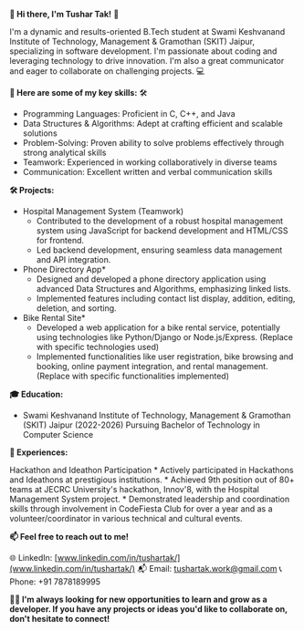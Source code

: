 **👋 Hi there, I'm Tushar Tak!** 🌟

I'm a dynamic and results-oriented B.Tech student at Swami Keshvanand Institute of Technology, Management & Gramothan (SKIT) Jaipur, specializing in software development. I'm passionate about coding and leveraging technology to drive innovation. I'm also a great communicator and eager to collaborate on challenging projects. 💻

**🚀 Here are some of my key skills:** 🛠

* Programming Languages: Proficient in C, C++, and Java
* Data Structures & Algorithms: Adept at crafting efficient and scalable solutions
* Problem-Solving: Proven ability to solve problems effectively through strong analytical skills
* Teamwork: Experienced in working collaboratively in diverse teams
* Communication: Excellent written and verbal communication skills

**🛠️ Projects:** 

* Hospital Management System (Teamwork)
    * Contributed to the development of a robust hospital management system using JavaScript for backend development and HTML/CSS for frontend.
    * Led backend development, ensuring seamless data management and API integration.
* Phone Directory App*
    * Designed and developed a phone directory application using advanced Data Structures and Algorithms, emphasizing linked lists.
    * Implemented features including contact list display, addition, editing, deletion, and sorting.
* Bike Rental Site*
    * Developed a web application for a bike rental service, potentially using technologies like Python/Django or Node.js/Express. (Replace with specific technologies used)
    * Implemented functionalities like user registration, bike browsing and booking, online payment integration, and rental management. (Replace with specific functionalities implemented) 

**🎓 Education:** 

* Swami Keshvanand Institute of Technology, Management & Gramothan (SKIT) Jaipur (2022-2026)
    Pursuing Bachelor of Technology in Computer Science

**💼 Experiences:** 

Hackathon and Ideathon Participation
    * Actively participated in Hackathons and Ideathons at prestigious institutions.
    * Achieved 9th position out of 80+ teams at JECRC University's hackathon, Innov'8, with the Hospital Management System project.
    * Demonstrated leadership and coordination skills through involvement in CodeFiesta Club for over a year and as a volunteer/coordinator in various technical and cultural events.

**📫 Feel free to reach out to me!**

🌐 LinkedIn: [www.linkedin.com/in/tushartak/](www.linkedin.com/in/tushartak/)
📬 Email: tushartak.work@gmail.com
📞 Phone: +91 7878189995

**🌱🚀 I'm always looking for new opportunities to learn and grow as a developer. If you have any projects or ideas you'd like to collaborate on, don't hesitate to connect!**


